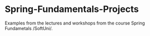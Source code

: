# Spring-Fundamentals-Projects
Examples from the lectures and workshops from the course Spring Fundametals /SoftUni/.
